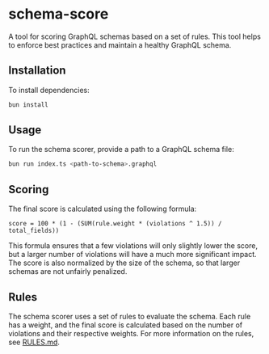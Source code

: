 # schema-score

A tool for scoring GraphQL schemas based on a set of rules. This tool helps to enforce best practices and maintain a healthy GraphQL schema.

## Installation

To install dependencies:

```bash
bun install
```

## Usage

To run the schema scorer, provide a path to a GraphQL schema file:

```bash
bun run index.ts <path-to-schema>.graphql
```

## Scoring

The final score is calculated using the following formula:

`score = 100 * (1 - (SUM(rule.weight * (violations ^ 1.5)) / total_fields))`

This formula ensures that a few violations will only slightly lower the score, but a larger number of violations will have a much more significant impact. The score is also normalized by the size of the schema, so that larger schemas are not unfairly penalized.

## Rules

The schema scorer uses a set of rules to evaluate the schema. Each rule has a weight, and the final score is calculated based on the number of violations and their respective weights. For more information on the rules, see [RULES.md](RULES.md).
